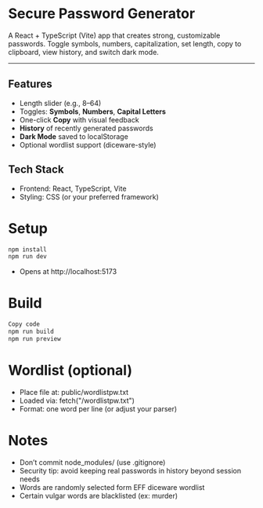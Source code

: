 # Secure Password Generator

A React + TypeScript (Vite) app that creates strong, customizable passwords. Toggle symbols, numbers, capitalization, set length, copy to clipboard, view history, and switch dark mode.

---

## Features

- Length slider (e.g., 8–64)
- Toggles: **Symbols**, **Numbers**, **Capital Letters**
- One-click **Copy** with visual feedback
- **History** of recently generated passwords
- **Dark Mode** saved to localStorage
- Optional wordlist support (diceware-style)

## Tech Stack

- Frontend: React, TypeScript, Vite
- Styling: CSS (or your preferred framework)

# Setup

```bash
npm install
npm run dev
```

- Opens at http://localhost:5173

# Build
```bash
Copy code
npm run build
npm run preview
```

# Wordlist (optional)

- Place file at: public/wordlistpw.txt
- Loaded via: fetch("/wordlistpw.txt")
- Format: one word per line (or adjust your parser)

# Notes

- Don’t commit node_modules/ (use .gitignore)
- Security tip: avoid keeping real passwords in history beyond session needs
- Words are randomly selected form EFF diceware wordlist
- Certain vulgar words are blacklisted (ex: murder)
